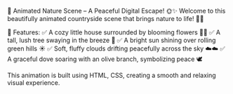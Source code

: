 🌿 Animated Nature Scene – A Peaceful Digital Escape! 🌞✨
Welcome to this beautifully animated countryside scene that brings nature to life! 🌳🏡

🌟 Features:
✅ A cozy little house surrounded by blooming flowers 🌸🏡
✅ A tall, lush tree swaying in the breeze 🌳
✅ A bright sun shining over rolling green hills ☀️
✅ Soft, fluffy clouds drifting peacefully across the sky ☁️☁️
✅ A graceful dove soaring with an olive branch, symbolizing peace 🕊️

This animation is built using HTML, CSS, creating a smooth and relaxing visual experience.
